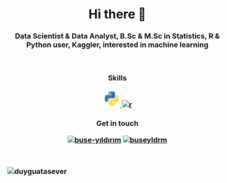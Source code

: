 
<h1 align="center">Hi there 👋</h1>
<h3 align="center">Data Scientist & Data Analyst, B.Sc & M.Sc in Statistics, R & Python user, Kaggler,  interested in machine learning</h3>

<br>

<!--- <h3 align="center">Skills</h3> -->
<h3 align="center"> Skills 


<p align="center"> 
<a href="https://www.python.org" target="_blank"> <img src="https://raw.githubusercontent.com/devicons/devicon/master/icons/python/python-original.svg" alt="python" width="40" height="40"/> </a> <a href="https://www.r-project.org/" target="_blank"> <img src="https://cran.r-project.org/Rlogo.svg" alt="r" width="40" height="40"/> </a>
</p>
  

<h3 align="center">  Get in touch
<p align="center">
<a href="https://www.linkedin.com/in/duygu-atasever/" target="blank"><img align="center" src="https://raw.githubusercontent.com/rahuldkjain/github-profile-readme-generator/master/src/images/icons/Social/linked-in-alt.svg" alt="buse-yıldırım" height="30" width="40" /></a>
<a href="https://www.kaggle.com/duyguatasever" target="blank"><img align="center" src="https://raw.githubusercontent.com/rahuldkjain/github-profile-readme-generator/master/src/images/icons/Social/kaggle.svg" alt="buseyldrm" height="30" width="40" /></a>
</p> 



<br>
<p align="left"> <img src="https://komarev.com/ghpvc/?username=duyguatasever&color=blueviolet"  alt="duyguatasever" /> </p>
</br>
